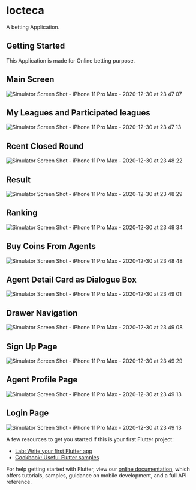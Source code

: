 # locteca

A betting Application.

## Getting Started

This Application is made for Online betting purpose.


## Main Screen

![Simulator Screen Shot - iPhone 11 Pro Max - 2020-12-30 at 23 47 07](https://user-images.githubusercontent.com/39884746/103375420-091c5d80-4afc-11eb-82e4-cbaf9d253bf9.png)

## My Leagues and Participated leagues

![Simulator Screen Shot - iPhone 11 Pro Max - 2020-12-30 at 23 47 13](https://user-images.githubusercontent.com/39884746/103375455-1c2f2d80-4afc-11eb-89d5-45a986508e05.png)

## Rcent Closed Round

![Simulator Screen Shot - iPhone 11 Pro Max - 2020-12-30 at 23 48 22](https://user-images.githubusercontent.com/39884746/103375479-2a7d4980-4afc-11eb-8dff-f240345e7742.png)

## Result

![Simulator Screen Shot - iPhone 11 Pro Max - 2020-12-30 at 23 48 29](https://user-images.githubusercontent.com/39884746/103375488-2f41fd80-4afc-11eb-8cb8-8fdf9e9b4280.png)

## Ranking

![Simulator Screen Shot - iPhone 11 Pro Max - 2020-12-30 at 23 48 34](https://user-images.githubusercontent.com/39884746/103375495-336e1b00-4afc-11eb-9ad6-42b37bd317d1.png)

## Buy Coins From Agents

![Simulator Screen Shot - iPhone 11 Pro Max - 2020-12-30 at 23 48 48](https://user-images.githubusercontent.com/39884746/103375503-38cb6580-4afc-11eb-8b19-8f722dad6e3f.png)

## Agent Detail Card as Dialogue Box

![Simulator Screen Shot - iPhone 11 Pro Max - 2020-12-30 at 23 49 01](https://user-images.githubusercontent.com/39884746/103375519-4123a080-4afc-11eb-82f2-b48d39da0a9d.png)

## Drawer Navigation 

![Simulator Screen Shot - iPhone 11 Pro Max - 2020-12-30 at 23 49 08](https://user-images.githubusercontent.com/39884746/103375546-4c76cc00-4afc-11eb-8897-d37cbc06ebfc.png)

## Sign Up Page

![Simulator Screen Shot - iPhone 11 Pro Max - 2020-12-30 at 23 49 29](https://user-images.githubusercontent.com/39884746/103375565-5698ca80-4afc-11eb-8c9a-d470f5bc444b.png)

## Agent Profile Page

![Simulator Screen Shot - iPhone 11 Pro Max - 2020-12-30 at 23 49 13](https://user-images.githubusercontent.com/39884746/103375574-5bf61500-4afc-11eb-84f9-4b5097dd24bc.png)

## Login Page

![Simulator Screen Shot - iPhone 11 Pro Max - 2020-12-30 at 23 49 13](https://user-images.githubusercontent.com/39884746/103375574-5bf61500-4afc-11eb-84f9-4b5097dd24bc.png)


A few resources to get you started if this is your first Flutter project:

- [Lab: Write your first Flutter app](https://flutter.dev/docs/get-started/codelab)
- [Cookbook: Useful Flutter samples](https://flutter.dev/docs/cookbook)

For help getting started with Flutter, view our
[online documentation](https://flutter.dev/docs), which offers tutorials,
samples, guidance on mobile development, and a full API reference.
